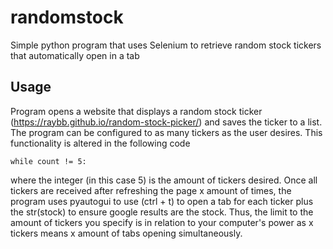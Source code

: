 # randomstock
Simple python program that uses Selenium to retrieve random stock tickers that automatically open in a tab

## Usage
Program opens a website that displays a random stock ticker (https://raybb.github.io/random-stock-picker/) and saves the ticker to a list. The program can be configured to as many tickers as the user desires. This functionality is altered in the following code 

```while count != 5:```

where the integer (in this case 5) is the amount of tickers desired. Once all tickers are received after refreshing the page x amount of times, the program uses pyautogui to use (ctrl + t) to open a tab for each ticker plus the str(stock) to ensure google results are the stock. Thus, the limit to the amount of tickers you specify is in relation to your computer's power as x tickers means x amount of tabs opening simultaneously. 
